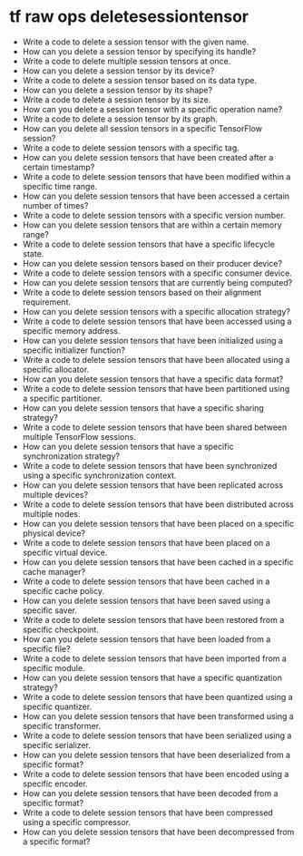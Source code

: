 # tf raw ops deletesessiontensor

- Write a code to delete a session tensor with the given name.
- How can you delete a session tensor by specifying its handle?
- Write a code to delete multiple session tensors at once.
- How can you delete a session tensor by its device?
- Write a code to delete a session tensor based on its data type.
- How can you delete a session tensor by its shape?
- Write a code to delete a session tensor by its size.
- How can you delete a session tensor with a specific operation name?
- Write a code to delete a session tensor by its graph.
- How can you delete all session tensors in a specific TensorFlow session?
- Write a code to delete session tensors with a specific tag.
- How can you delete session tensors that have been created after a certain timestamp?
- Write a code to delete session tensors that have been modified within a specific time range.
- How can you delete session tensors that have been accessed a certain number of times?
- Write a code to delete session tensors with a specific version number.
- How can you delete session tensors that are within a certain memory range?
- Write a code to delete session tensors that have a specific lifecycle state.
- How can you delete session tensors based on their producer device?
- Write a code to delete session tensors with a specific consumer device.
- How can you delete session tensors that are currently being computed?
- Write a code to delete session tensors based on their alignment requirement.
- How can you delete session tensors with a specific allocation strategy?
- Write a code to delete session tensors that have been accessed using a specific memory address.
- How can you delete session tensors that have been initialized using a specific initializer function?
- Write a code to delete session tensors that have been allocated using a specific allocator.
- How can you delete session tensors that have a specific data format?
- Write a code to delete session tensors that have been partitioned using a specific partitioner.
- How can you delete session tensors that have a specific sharing strategy?
- Write a code to delete session tensors that have been shared between multiple TensorFlow sessions.
- How can you delete session tensors that have a specific synchronization strategy?
- Write a code to delete session tensors that have been synchronized using a specific synchronization context.
- How can you delete session tensors that have been replicated across multiple devices?
- Write a code to delete session tensors that have been distributed across multiple nodes.
- How can you delete session tensors that have been placed on a specific physical device?
- Write a code to delete session tensors that have been placed on a specific virtual device.
- How can you delete session tensors that have been cached in a specific cache manager?
- Write a code to delete session tensors that have been cached in a specific cache policy.
- How can you delete session tensors that have been saved using a specific saver.
- Write a code to delete session tensors that have been restored from a specific checkpoint.
- How can you delete session tensors that have been loaded from a specific file?
- Write a code to delete session tensors that have been imported from a specific module.
- How can you delete session tensors that have a specific quantization strategy?
- Write a code to delete session tensors that have been quantized using a specific quantizer.
- How can you delete session tensors that have been transformed using a specific transformer.
- Write a code to delete session tensors that have been serialized using a specific serializer.
- How can you delete session tensors that have been deserialized from a specific format?
- Write a code to delete session tensors that have been encoded using a specific encoder.
- How can you delete session tensors that have been decoded from a specific format?
- Write a code to delete session tensors that have been compressed using a specific compressor.
- How can you delete session tensors that have been decompressed from a specific format?